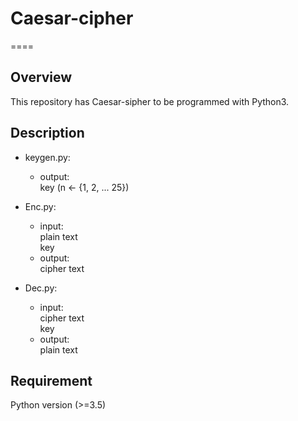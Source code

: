 # Caesar-cipher
====

## Overview
This repository has Caesar-sipher to be programmed with Python3.

## Description
- keygen.py:
    - output:  
    key (n  <- {1, 2, ... 25})

- Enc.py:
    - input:  
    plain text  
           key  
    - output:  
    cipher text  

- Dec.py:
    - input:  
    cipher text  
           key  
    - output:  
    plain text

## Requirement
Python version (>=3.5)

